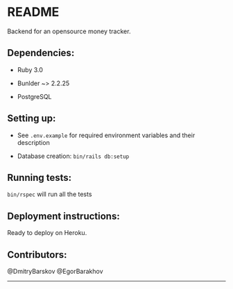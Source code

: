 # README

Backend for an opensource money tracker.

## Dependencies:

* Ruby 3.0

* Bunlder ~> 2.2.25

* PostgreSQL

## Setting up:

* See `.env.example` for required environment variables and their description

* Database creation: `bin/rails db:setup`

## Running tests:

`bin/rspec` will run all the tests

## Deployment instructions:

Ready to deploy on Heroku.

## Contributors:

@DmitryBarskov @EgorBarakhov

---

